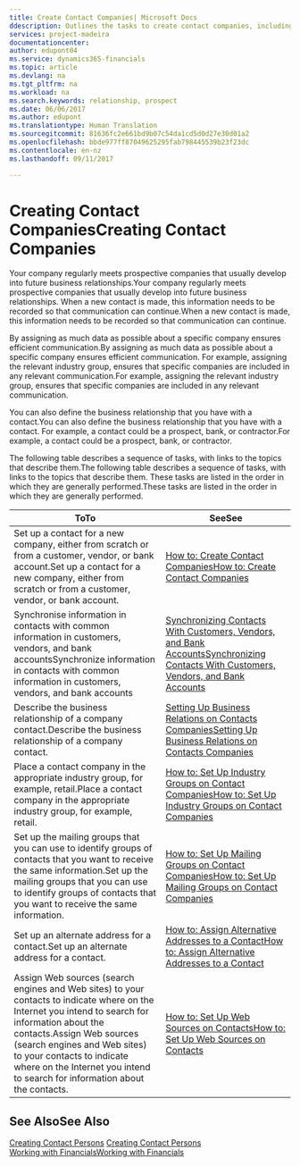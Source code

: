 ```yaml
---
title: Create Contact Companies| Microsoft Docs
ddescription: Outlines the tasks to create contact companies, including assigning relevant data about prospects and defining the business relationships you have with companies.
services: project-madeira
documentationcenter: 
author: edupont04
ms.service: dynamics365-financials
ms.topic: article
ms.devlang: na
ms.tgt_pltfrm: na
ms.workload: na
ms.search.keywords: relationship, prospect
ms.date: 06/06/2017
ms.author: edupont
ms.translationtype: Human Translation
ms.sourcegitcommit: 81636fc2e661bd9b07c54da1cd5d0d27e30d01a2
ms.openlocfilehash: bbde977ff87049625295fab798445539b23f23dc
ms.contentlocale: en-nz
ms.lasthandoff: 09/11/2017

---
```

# <a name="creating-contact-companies"></a><span data-ttu-id="8ea1f-102">Creating Contact Companies</span><span class="sxs-lookup"><span data-stu-id="8ea1f-102">Creating Contact Companies</span></span>
<span data-ttu-id="8ea1f-103">Your company regularly meets prospective companies that usually develop into future business relationships.</span><span class="sxs-lookup"><span data-stu-id="8ea1f-103">Your company regularly meets prospective companies that usually develop into future business relationships.</span></span> <span data-ttu-id="8ea1f-104">When a new contact is made, this information needs to be recorded so that communication can continue.</span><span class="sxs-lookup"><span data-stu-id="8ea1f-104">When a new contact is made, this information needs to be recorded so that communication can continue.</span></span>

<span data-ttu-id="8ea1f-105">By assigning as much data as possible about a specific company ensures efficient communication.</span><span class="sxs-lookup"><span data-stu-id="8ea1f-105">By assigning as much data as possible about a specific company ensures efficient communication.</span></span> <span data-ttu-id="8ea1f-106">For example, assigning the relevant industry group, ensures that specific companies are included in any relevant communication.</span><span class="sxs-lookup"><span data-stu-id="8ea1f-106">For example, assigning the relevant industry group, ensures that specific companies are included in any relevant communication.</span></span>

<span data-ttu-id="8ea1f-107">You can also define the business relationship that you have with a contact.</span><span class="sxs-lookup"><span data-stu-id="8ea1f-107">You can also define the business relationship that you have with a contact.</span></span> <span data-ttu-id="8ea1f-108">For example, a contact could be a prospect, bank, or contractor.</span><span class="sxs-lookup"><span data-stu-id="8ea1f-108">For example, a contact could be a prospect, bank, or contractor.</span></span>

<span data-ttu-id="8ea1f-109">The following table describes a sequence of tasks, with links to the topics that describe them.</span><span class="sxs-lookup"><span data-stu-id="8ea1f-109">The following table describes a sequence of tasks, with links to the topics that describe them.</span></span> <span data-ttu-id="8ea1f-110">These tasks are listed in the order in which they are generally performed.</span><span class="sxs-lookup"><span data-stu-id="8ea1f-110">These tasks are listed in the order in which they are generally performed.</span></span>

| <span data-ttu-id="8ea1f-111">To</span><span class="sxs-lookup"><span data-stu-id="8ea1f-111">To</span></span> | <span data-ttu-id="8ea1f-112">See</span><span class="sxs-lookup"><span data-stu-id="8ea1f-112">See</span></span> |
| --- | --- |
| <span data-ttu-id="8ea1f-113">Set up a contact for a new company, either from scratch or from a customer, vendor, or bank account.</span><span class="sxs-lookup"><span data-stu-id="8ea1f-113">Set up a contact for a new company, either from scratch or from a customer, vendor, or bank account.</span></span> |[<span data-ttu-id="8ea1f-114">How to: Create Contact Companies</span><span class="sxs-lookup"><span data-stu-id="8ea1f-114">How to: Create Contact Companies</span></span>](marketing-how-create-contact-companies.md) |
| <span data-ttu-id="8ea1f-115">Synchronise information in contacts with common information in customers, vendors, and bank accounts</span><span class="sxs-lookup"><span data-stu-id="8ea1f-115">Synchronize information in contacts with common information in customers, vendors, and bank accounts</span></span> |[<span data-ttu-id="8ea1f-116">Synchronizing Contacts With Customers, Vendors, and Bank Accounts</span><span class="sxs-lookup"><span data-stu-id="8ea1f-116">Synchronizing Contacts With Customers, Vendors, and Bank Accounts</span></span>](marketing-synchronize-contacts-customers-vendors-bank-accounts.md) |
| <span data-ttu-id="8ea1f-117">Describe the business relationship of a company contact.</span><span class="sxs-lookup"><span data-stu-id="8ea1f-117">Describe the business relationship of a company contact.</span></span> |[<span data-ttu-id="8ea1f-118">Setting Up Business Relations on Contacts Companies</span><span class="sxs-lookup"><span data-stu-id="8ea1f-118">Setting Up Business Relations on Contacts Companies</span></span>](marketing-business-relations.md) |
| <span data-ttu-id="8ea1f-119">Place a contact company in the appropriate industry group, for example, retail.</span><span class="sxs-lookup"><span data-stu-id="8ea1f-119">Place a contact company in the appropriate industry group, for example, retail.</span></span> |[<span data-ttu-id="8ea1f-120">How to: Set Up Industry Groups on Contact Companies</span><span class="sxs-lookup"><span data-stu-id="8ea1f-120">How to: Set Up Industry Groups on Contact Companies</span></span>](marketing-industry-groups.md) |
| <span data-ttu-id="8ea1f-121">Set up the mailing groups that you can use to identify groups of contacts that you want to receive the same information.</span><span class="sxs-lookup"><span data-stu-id="8ea1f-121">Set up the mailing groups that you can use to identify groups of contacts that you want to receive the same information.</span></span> |[<span data-ttu-id="8ea1f-122">How to: Set Up Mailing Groups on Contact Companies</span><span class="sxs-lookup"><span data-stu-id="8ea1f-122">How to: Set Up Mailing Groups on Contact Companies</span></span>](marketing-mailing-groups.md) |
| <span data-ttu-id="8ea1f-123">Set up an alternate address for a contact.</span><span class="sxs-lookup"><span data-stu-id="8ea1f-123">Set up an alternate address for a contact.</span></span> |[<span data-ttu-id="8ea1f-124">How to: Assign Alternative Addresses to a Contact</span><span class="sxs-lookup"><span data-stu-id="8ea1f-124">How to: Assign Alternative Addresses to a Contact</span></span>](marketing-how-assign-alternate-address.md) |
| <span data-ttu-id="8ea1f-125">Assign Web sources (search engines and Web sites) to your contacts to indicate where on the Internet you intend to search for information about the contacts.</span><span class="sxs-lookup"><span data-stu-id="8ea1f-125">Assign Web sources (search engines and Web sites) to your contacts to indicate where on the Internet you intend to search for information about the contacts.</span></span> |[<span data-ttu-id="8ea1f-126">How to: Set Up Web Sources on Contacts</span><span class="sxs-lookup"><span data-stu-id="8ea1f-126">How to: Set Up Web Sources on Contacts</span></span>](marketing-web-sources.md) |

## <a name="see-also"></a><span data-ttu-id="8ea1f-127">See Also</span><span class="sxs-lookup"><span data-stu-id="8ea1f-127">See Also</span></span>
<span data-ttu-id="8ea1f-128">[Creating Contact Persons](marketing-create-contact-persons.md) </span><span class="sxs-lookup"><span data-stu-id="8ea1f-128">[Creating Contact Persons](marketing-create-contact-persons.md) </span></span>  
[<span data-ttu-id="8ea1f-129">Working with Financials</span><span class="sxs-lookup"><span data-stu-id="8ea1f-129">Working with Financials</span></span>](ui-work-product.md)

